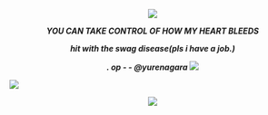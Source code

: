 <p align="center">
  <img src="https://i.postimg.cc/ZKsXjDMF/tumblr-d2be5bb212b3e667af3e0d34d2c85160-6a7a58e0-2048-1-Photoroom-2-Photoroom.png">



<p align="center">
    <b><i>YOU CAN TAKE CONTROL OF HOW MY HEART BLEEDS<i><b>
</p>


<p align="center">
    hit with the swag disease(pls i have a job.)
</p>
      
<p align="center">
    <b><i>           .                op -               - @yurenagara <i><b>   <img src="https://maguro.carrd.co/assets/images/gallery03/f63fd80d.gif?v=10a293e5">
</p>


  <img src="https://64.media.tumblr.com/01cd1d1dbcb8c6fe7cc3f711cfa70aec/65d4c55ee97bbbef-5f/s2048x3072/bd9723a499341a9677972e16ccf5adc8af7f471c.pnj">
<p align="center">  <img src="https://i.ibb.co/JjWSnxWT/ezgif-49aa1698216759.gif"></p>
